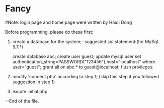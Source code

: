 # Fancy
#Note: login page and home page were written by Haiqi Dong

Bofore programming, please do these first:
1. create a database for the system; 
   -suggested sql statement:(for MySql 5.7.*)
   
	create database abc;
	create user guest;
	update mysql.user
     set authentication_string=PASSWORD("123456"),host="localhost"
     where user="guest";
	grant all on abc.* to guest@localhost;
	flush privileges;
	
2. modify 'connect.php' according to step 1;
	(skip this step if you followed suggestion in step 1)
	
3. excute initial.php

--End of the file.
